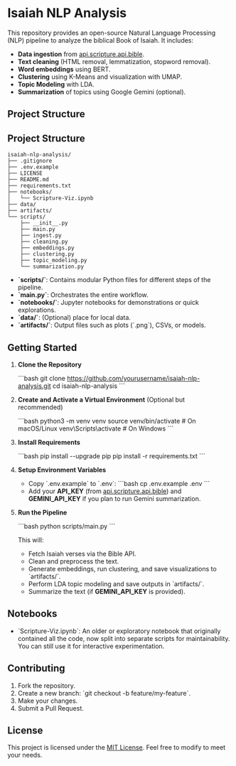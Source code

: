 # Isaiah NLP Analysis

This repository provides an open-source Natural Language Processing (NLP) pipeline to analyze the biblical Book of Isaiah. It includes:

- **Data ingestion** from [api.scripture.api.bible](https://docs.api.bible).
- **Text cleaning** (HTML removal, lemmatization, stopword removal).
- **Word embeddings** using BERT.
- **Clustering** using K-Means and visualization with UMAP.
- **Topic Modeling** with LDA.
- **Summarization** of topics using Google Gemini (optional).

## Project Structure
## Project Structure

```
isaiah-nlp-analysis/
├── .gitignore
├── .env.example
├── LICENSE
├── README.md
├── requirements.txt
├── notebooks/
│   └── Scripture-Viz.ipynb
├── data/
├── artifacts/
└── scripts/
    ├── __init__.py
    ├── main.py
    ├── ingest.py
    ├── cleaning.py
    ├── embeddings.py
    ├── clustering.py
    ├── topic_modeling.py
    └── summarization.py
```

- **\`scripts/\`**: Contains modular Python files for different steps of the pipeline.
- **\`main.py\`**: Orchestrates the entire workflow.
- **\`notebooks/\`**: Jupyter notebooks for demonstrations or quick explorations.
- **\`data/\`**: (Optional) place for local data.
- **\`artifacts/\`**: Output files such as plots (\`.png\`), CSVs, or models.

## Getting Started

1. **Clone the Repository**

   \`\`\`bash
   git clone https://github.com/yourusername/isaiah-nlp-analysis.git
   cd isaiah-nlp-analysis
   \`\`\`

2. **Create and Activate a Virtual Environment** (Optional but recommended)

   \`\`\`bash
   python3 -m venv venv
   source venv/bin/activate    # On macOS/Linux
   venv\\Scripts\\activate     # On Windows
   \`\`\`

3. **Install Requirements**

   \`\`\`bash
   pip install --upgrade pip
   pip install -r requirements.txt
   \`\`\`

4. **Setup Environment Variables**

   - Copy \`.env.example\` to \`.env\`:
     \`\`\`bash
     cp .env.example .env
     \`\`\`
   - Add your **API_KEY** (from [api.scripture.api.bible](https://docs.api.bible)) and **GEMINI_API_KEY** if you plan to run Gemini summarization.

5. **Run the Pipeline**

   \`\`\`bash
   python scripts/main.py
   \`\`\`

   This will:
   - Fetch Isaiah verses via the Bible API.
   - Clean and preprocess the text.
   - Generate embeddings, run clustering, and save visualizations to \`artifacts/\`.
   - Perform LDA topic modeling and save outputs in \`artifacts/\`.
   - Summarize the text (if **GEMINI_API_KEY** is provided).

## Notebooks

- \`Scripture-Viz.ipynb\`: An older or exploratory notebook that originally contained all the code, now split into separate scripts for maintainability. You can still use it for interactive experimentation.

## Contributing

1. Fork the repository.
2. Create a new branch: \`git checkout -b feature/my-feature\`.
3. Make your changes.
4. Submit a Pull Request.

## License

This project is licensed under the [MIT License](LICENSE). Feel free to modify to meet your needs.
